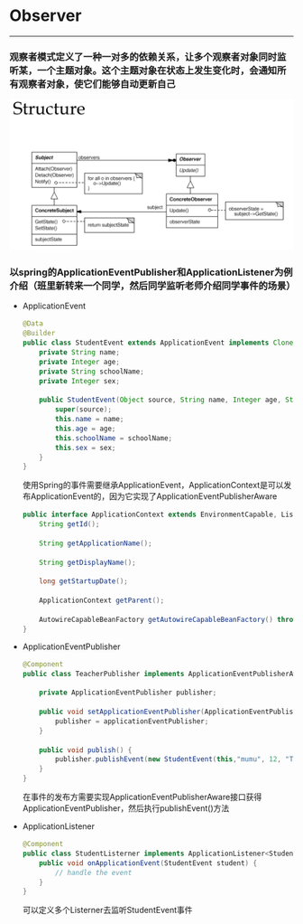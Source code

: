 # Observer
---
### 观察者模式定义了一种一对多的依赖关系，让多个观察者对象同时监听某，一个主题对象。这个主题对象在状态上发生变化时，会通知所有观察者对象，使它们能够自动更新自己
![Template](../../picture/designpattern/observer.png)
### 以spring的ApplicationEventPublisher和ApplicationListener为例介绍（班里新转来一个同学，然后同学监听老师介绍同学事件的场景）

- ApplicationEvent
    ```java
    @Data
    @Builder
    public class StudentEvent extends ApplicationEvent implements Cloneable {
        private String name;
        private Integer age;
        private String schoolName;
        private Integer sex;

        public StudentEvent(Object source, String name, Integer age, String schoolName, Integer sex) {
            super(source);
            this.name = name;
            this.age = age;
            this.schoolName = schoolName;
            this.sex = sex;
        }
    }
    ```
    使用Spring的事件需要继承ApplicationEvent，ApplicationContext是可以发布ApplicationEvent的，因为它实现了ApplicationEventPublisherAware
    ```java
    public interface ApplicationContext extends EnvironmentCapable, ListableBeanFactory, HierarchicalBeanFactory, MessageSource, ApplicationEventPublisher, ResourcePatternResolver {
        String getId();

        String getApplicationName();

        String getDisplayName();

        long getStartupDate();

        ApplicationContext getParent();

        AutowireCapableBeanFactory getAutowireCapableBeanFactory() throws IllegalStateException;
    }
    ```
- ApplicationEventPublisher
    ```java
    @Component
    public class TeacherPublisher implements ApplicationEventPublisherAware {

        private ApplicationEventPublisher publisher;

        public void setApplicationEventPublisher(ApplicationEventPublisher applicationEventPublisher) {
            publisher = applicationEventPublisher;
        }

        public void publish() {
            publisher.publishEvent(new StudentEvent(this,"mumu", 12, "Tsinghua", 0 ));
        }
    }
    ```
    在事件的发布方需要实现ApplicationEventPublisherAware接口获得ApplicationEventPublisher，然后执行publishEvent()方法

- ApplicationListener
    ```java
    @Component
    public class StudentListerner implements ApplicationListener<StudentEvent> {
        public void onApplicationEvent(StudentEvent student) {
            // handle the event
        }
    }
    ```
    可以定义多个Listerner去监听StudentEvent事件
